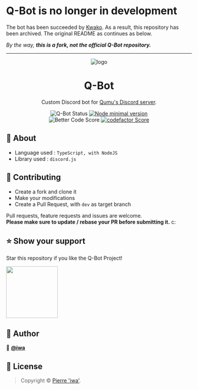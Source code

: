 # Q-Bot is no longer in development

The bot has been succeeded by [Kwako](http://kwako.iwa.sh).
As a result, this repository has been archived.
The original README as continues as below.

*By the way, **this is a fork, not the official Q-Bot repository.***

---

<div align="center">
<p align="center">
  <img src="https://cdn.iwa.sh/img/tiles/q-bot.png" alt="logo"/>
  <h1>Q-Bot</h1>

  <p align="center">
    Custom Discord bot for <a href="https://discord.gg/BU6cPff">Qumu's Discord server</a>.
  </p>

  <img alt="Q-Bot Status" src="https://img.shields.io/website?down_color=red&down_message=offline&label=Q-Bot&up_color=brightgreen&up_message=online&url=https%3A%2F%2Fapi.iwa.sh%2Fapp%2Fqbot">
  <a href="https://nodejs.org/en/">
    <img alt="Node minimal version" src="https://img.shields.io/badge/node-%3E%3Dv12-blue"/>
  </a>

  <br/>

  <img alt="Better Code Score" src="https://bettercodehub.com/edge/badge/iwa/Q-Bot?branch=master"/>
  <a href="https://www.codefactor.io/repository/github/iwa/q-bot/overview/master">
    <img alt="codefactor Score" src="https://www.codefactor.io/repository/github/iwa/q-bot/badge/master"/>
  </a>
</p>
</div>

## 📄 About

- Language used : `TypeScript, with NodeJS`
- Library used : `discord.js`

## 🤝 Contributing

- Create a fork and clone it
- Make your modifications
- Create a Pull Request, with `dev` as target branch


Pull requests, feature requests and issues are welcome.<br/>
**Please make sure to update / rebase your PR before submitting it.** c:


## ⭐️ Show your support

Star this repository if you like the Q-Bot Project!

<a href="https://www.patreon.com/iwaQwQ">
  <img src="https://c5.patreon.com/external/logo/become_a_patron_button@2x.png" width="140">
</a>

## 👤 Author

👤 **[@iwa](https://github.com/iwa)**

## 📝 License
> Copyright © [Pierre 'iwa'](https://github.com/iwa).
